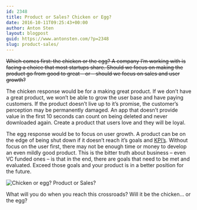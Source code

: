 ```yaml
---
id: 2348
title: Product or Sales? Chicken or Egg?
date: 2016-10-11T09:25:43+00:00
author: Anton Sten
layout: blogpost
guid: https://www.antonsten.com/?p=2348
slug: product-sales/
---
```

~~Which comes first: the chicken or the egg? A company I’m working with is facing a choice that most startups share. Should we focus on making the product go from good to great &#8211; or &#8211; should we focus on sales and user growth?~~

The chicken response would be for a making great product. If we don’t have a great product, we won’t be able to grow the user base and have paying customers. If the product doesn’t live up to it&#8217;s promise, the customer’s perception may be permanently damaged. An app that doesn’t provide value in the first 10 seconds can count on being deleted and never downloaded again. Create a product that users love and they will be loyal.

The egg response would be to focus on user growth. A product can be on the edge of being shut down if it doesn’t reach it’s goals and <a href="https://en.wikipedia.org/wiki/Performance_indicator" target="_blank">KPI’s</a>. Without focus on the user first, there may not be enough time or money to develop an even mildly good product. This is the bitter truth about business &#8211; even VC funded ones &#8211; is that in the end, there are goals that need to be met and evaluated. Exceed those goals and your product is in a better position for the future.

![Chicken or egg? Product or Sales?](../images/giphy.gif)

What will you do when you reach this crossroads? Will it be the chicken… or the egg?
